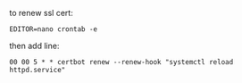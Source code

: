 to renew ssl cert:

```
EDITOR=nano crontab -e
```

then add line:

```
00 00 5 * * certbot renew --renew-hook "systemctl reload httpd.service"
```
